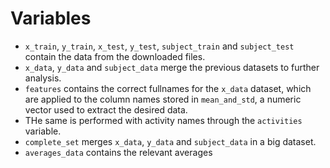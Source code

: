 # Variables

* `x_train`, `y_train`, `x_test`, `y_test`, `subject_train` and `subject_test` contain the data from the downloaded files.
* `x_data`, `y_data` and `subject_data` merge the previous datasets to further analysis.
* `features` contains the correct fullnames for the `x_data` dataset, which are applied to the column names stored in `mean_and_std`, a numeric vector used to extract the desired data.
* THe same is performed with activity names through the `activities` variable.
* `complete_set` merges `x_data`, `y_data` and `subject_data` in a big dataset.
* `averages_data` contains the relevant averages

